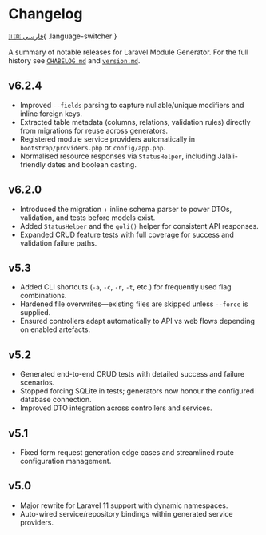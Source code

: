 # Changelog

[🇮🇷 فارسی](../fa/changelog.md){ .language-switcher }

A summary of notable releases for Laravel Module Generator. For the full history see [`CHABELOG.md`](https://github.com/AfshinEfati/laravel-module-generator/blob/main/CHABELOG.md) and [`version.md`](https://github.com/AfshinEfati/laravel-module-generator/blob/main/version.md).


## v6.2.4

- Improved `--fields` parsing to capture nullable/unique modifiers and inline foreign keys.
- Extracted table metadata (columns, relations, validation rules) directly from migrations for reuse across generators.
- Registered module service providers automatically in `bootstrap/providers.php` or `config/app.php`.
- Normalised resource responses via `StatusHelper`, including Jalali-friendly dates and boolean casting.

## v6.2.0

- Introduced the migration + inline schema parser to power DTOs, validation, and tests before models exist.
- Added `StatusHelper` and the `goli()` helper for consistent API responses.
- Expanded CRUD feature tests with full coverage for success and validation failure paths.

## v5.3

- Added CLI shortcuts (`-a`, `-c`, `-r`, `-t`, etc.) for frequently used flag combinations.
- Hardened file overwrites—existing files are skipped unless `--force` is supplied.
- Ensured controllers adapt automatically to API vs web flows depending on enabled artefacts.

## v5.2

- Generated end-to-end CRUD tests with detailed success and failure scenarios.
- Stopped forcing SQLite in tests; generators now honour the configured database connection.
- Improved DTO integration across controllers and services.

## v5.1

- Fixed form request generation edge cases and streamlined route configuration management.

## v5.0

- Major rewrite for Laravel 11 support with dynamic namespaces.
- Auto-wired service/repository bindings within generated service providers.
